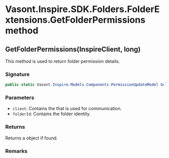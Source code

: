# Vasont.Inspire.SDK.Folders.FolderExtensions.GetFolderPermissions method
## GetFolderPermissions(InspireClient, long)
This method is used to return folder permission details.

### Signature
```csharp
public static Vasont.Inspire.Models.Components.PermissionUpdateModel GetFolderPermissions(InspireClient client, long folderId)
```
### Parameters
- `client`: Contains the  that is used for communication.
- `folderId`: Contains the folder identity.

### Returns
Returns a  object if found.
### Remarks

